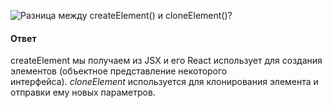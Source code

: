 ![Разница между `createElement()` и `cloneElement()`?](https://youtu.be/ngyOYuTrUk8?t=816)

#### Ответ

createElement мы получаем из JSX и его React использует для создания элементов (объектное представление некоторого интерфейса). _cloneElement_ используется для клонирования элемента и отправки ему новых параметров.